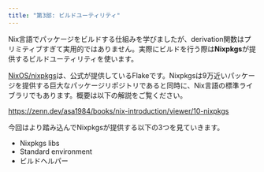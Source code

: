 ```yaml
---
title: "第3部: ビルドユーティリティ"
---
```


Nix言語でパッケージをビルドする仕組みを学びましたが、derivation関数はプリミティブすぎて実用的ではありません。実際にビルドを行う際は**Nixpkgs**が提供するビルドユーティリティを使います。

[NixOS/nixpkgs](https://github.com/NixOS/nixpkgs)は、公式が提供しているFlakeです。Nixpkgsは9万近いパッケージを提供する巨大なパッケージリポジトリであると同時に、Nix言語の標準ライブラリでもあります。概要は以下の解説をご覧ください。

https://zenn.dev/asa1984/books/nix-introduction/viewer/10-nixpkgs

今回はより踏み込んでNixpkgsが提供する以下の3つを見ていきます。

- Nixpkgs libs
- Standard environment
- ビルドヘルパー
